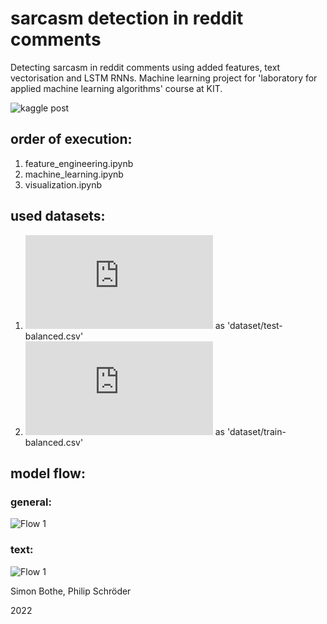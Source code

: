 # sarcasm detection in reddit comments

Detecting sarcasm in reddit comments using added features, text vectorisation and LSTM RNNs.
Machine learning project for 'laboratory for applied machine learning algorithms' course at KIT.

![kaggle post](https://www.kaggle.com/danofer/sarcasm)

## order of execution:
1. feature_engineering.ipynb
2. machine_learning.ipynb
3. visualization.ipynb

## used datasets: 
1. ![test-balanced.csv.bz2](https://nlp.cs.princeton.edu/SARC/0.0/main/test-balanced.csv.bz2) as 'dataset/test-balanced.csv'
2. ![train-balanced.csv.bz2](https://nlp.cs.princeton.edu/SARC/0.0/main/train-balanced.csv.bz2) as 'dataset/train-balanced.csv'

## model flow:
### general:
![Flow 1](https://github.com/phil-kit/reddit-comment-lama/raw/main/graphs/model_flow.png)


### text:
![Flow 1](https://github.com/phil-kit/reddit-comment-lama/raw/main/graphs/text_flow.png)

Simon Bothe, Philip Schröder

2022
